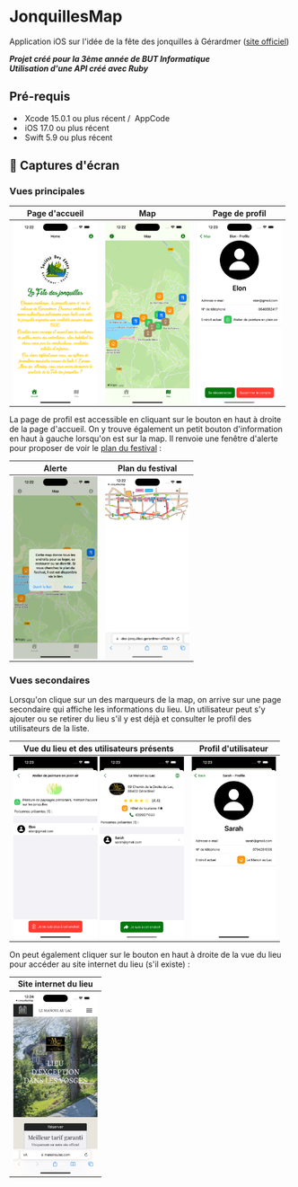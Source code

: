 # JonquillesMap
Application iOS sur l'idée de la fête des jonquilles à Gérardmer ([site officiel](https://www.fete-des-jonquilles-gerardmer-officiel.fr/))

__*Projet créé pour la 3ème année de BUT Informatique*__
<br>__*Utilisation d'une API créé avec Ruby*__

## Pré-requis
- <img src="https://developer.apple.com/assets/elements/icons/xcode-12/xcode-12-96x96_2x.png" width="20" alt="" align="center"> Xcode 15.0.1 ou plus récent / <img src="https://upload.wikimedia.org/wikipedia/commons/d/df/AppCode_Icon.png" height="20" alt="" align="center"> AppCode
- <img src="https://upload.wikimedia.org/wikipedia/commons/9/96/IOS_17_logo.png" width="20" alt="" align="center"> iOS 17.0 ou plus récent
- <img src="https://cdn-icons-png.flaticon.com/512/732/732250.png" width="20" alt="" align="center"> Swift 5.9 ou plus récent

## 📱 Captures d'écran
### Vues principales
|                            Page d'accueil                            |                                   Map                                   |                               Page de profil                                |
|:--------------------------------------------------------------------:|:-----------------------------------------------------------------------:|:---------------------------------------------------------------------------:|
| <img src="./Screenshots/Home.png" width="150" alt="" align="center"> | <img src="./Screenshots/MapView.png" width="150" alt="" align="center"> | <img src="./Screenshots/ProfileView.png" width="150" alt="" align="center"> |

La page de profil est accessible en cliquant sur le bouton en haut à droite de la page d'accueil.
On y trouve également un petit bouton d'information en haut à gauche lorsqu'on est sur la map. Il renvoie une fenêtre d'alerte pour proposer de voir le [plan du festival](https://www.fete-des-jonquilles-gerardmer-officiel.fr/wp-content/uploads/2022/08/220804-Base-vierge-plan-corso-6.png) :

|                                 Alerte                                  |                                 Plan du festival                                  |
|:-----------------------------------------------------------------------:|:---------------------------------------------------------------------------------:|
| <img src="./Screenshots/InfoMap.png" width="150" alt="" align="center"> | <img src="./Screenshots/PlanFestivalInWeb.png" width="150" alt="" align="center"> |

### Vues secondaires
Lorsqu'on clique sur un des marqueurs de la map, on arrive sur une page secondaire qui affiche les informations du lieu. Un utilisateur peut s'y ajouter ou se retirer du lieu s'il y est déjà et consulter le profil des utilisateurs de la liste. 

|                                                                   Vue du lieu et des utilisateurs présents                                                                   |     Profil d'utilisateur      |
|:----------------------------------------------------------------------------------------------------------------------------------------------------------------------------:|:-----------------------------:|
| <img src="./Screenshots/PlaceDetailWithUser.png" width="150" alt="" align="center"> <img src="./Screenshots/PlaceDetailWithOtherUser.png" width="150" alt="" align="center"> | <img src="./Screenshots/OtherProfileView.png" width="150" alt="" align="center"> |

On peut également cliquer sur le bouton en haut à droite de la vue du lieu pour accéder au site internet du lieu (s'il existe) :

|                                   Site internet du lieu                                    |
|:------------------------------------------------------------------------------------------:|
| <img src="./Screenshots/WebsiteEvent.png" width="150" alt="" align="center"> |
